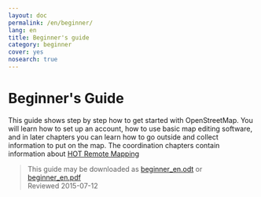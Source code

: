 ```yaml
---
layout: doc
permalink: /en/beginner/
lang: en
title: Beginner's guide
category: beginner
cover: yes
nosearch: true
---
```


Beginner's Guide
================


This guide shows step by step how to get started with OpenStreetMap. You will learn
how to set up an account, how to use basic map editing software, and in later chapters you can learn how to go outside
and collect information to put on the map. The coordination chapters contain information about [HOT Remote Mapping](/en/coordination/) 

> This guide may be downloaded as [beginner_en.odt](/files/beginner_en.odt) or [beginner_en.pdf](/files/beginner_en.pdf)  
> Reviewed 2015-07-12  
